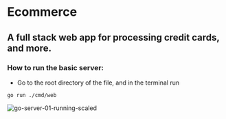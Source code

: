 # Ecommerce 

## A full stack web app for processing credit cards, and more.

### How to run the basic server:
- Go to the root directory of the file, and in the terminal run

 `go run ./cmd/web`

![go-server-01-running-scaled](https://user-images.githubusercontent.com/46334926/190256631-8da51aa5-3eb6-4dc8-a085-f02161db2d26.png)






